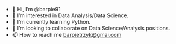 - 👋 Hi, I’m @barpie91
- 👀 I’m interested in Data Analysis/Data Science.
- 🌱 I’m currently learning Python.
- 💞️ I’m looking to collaborate on Data Science/Analysis positions.
- 📫 How to reach me barpietrzyk@gmai.com

<!---
barpie91/barpie91 is a ✨ special ✨ repository because its `README.md` (this file) appears on your GitHub profile.
You can click the Preview link to take a look at your changes.
--->
